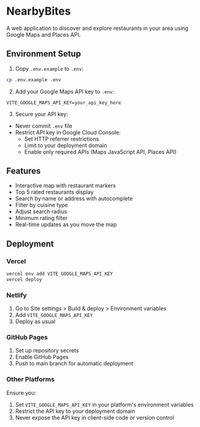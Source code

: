 # NearbyBites

A web application to discover and explore restaurants in your area using Google Maps and Places API.

## Environment Setup

1. Copy `.env.example` to `.env`:
```bash
cp .env.example .env
```

2. Add your Google Maps API key to `.env`:
```env
VITE_GOOGLE_MAPS_API_KEY=your_api_key_here
```

3. Secure your API key:
- Never commit `.env` file
- Restrict API key in Google Cloud Console:
  - Set HTTP referrer restrictions
  - Limit to your deployment domain
  - Enable only required APIs (Maps JavaScript API, Places API)

## Features

- Interactive map with restaurant markers
- Top 5 rated restaurants display
- Search by name or address with autocomplete
- Filter by cuisine type
- Adjust search radius
- Minimum rating filter
- Real-time updates as you move the map

## Deployment

### Vercel
```bash
vercel env add VITE_GOOGLE_MAPS_API_KEY
vercel deploy
```

### Netlify
1. Go to Site settings > Build & deploy > Environment variables
2. Add `VITE_GOOGLE_MAPS_API_KEY`
3. Deploy as usual

### GitHub Pages
1. Set up repository secrets
2. Enable GitHub Pages
3. Push to main branch for automatic deployment

### Other Platforms
Ensure you:
1. Set `VITE_GOOGLE_MAPS_API_KEY` in your platform's environment variables
2. Restrict the API key to your deployment domain
3. Never expose the API key in client-side code or version control
